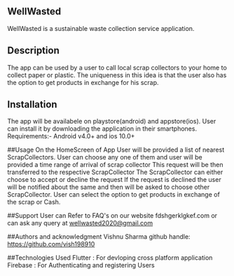 ## WellWasted
 WellWasted is a sustainable waste collection service application.

## Description
 The app can be used by a user to call local scrap collectors to your home to collect
 paper or plastic. The uniqueness in this idea is that the user also has the option
 to get products in exchange for his scrap.

 ## Installation
 The app will be availabele on playstore(android) and appstore(ios). User can install it by downloading the application
 in their smartphones.
 Requirements:- Android v4.0+ and ios 10.0+

 ##Usage
 On the HomeScreen of App User will be provided a list of nearest ScrapCollectors. User can choose any one of them and
 user will be provided a time range of arrival of scrap collector This request will be then transferred to the
 respective ScrapCollector The ScrapCollector can either choose to accept or decline the request If the request is
 declined the user will be notified about the same and then will be asked to choose other ScrapCollector.
 User can select the option to get products in exchange of the scrap or Cash.

 ##Support
 User can Refer to FAQ's on our website fdshgerklgkef.com
 or can ask any query at wellwasted2020@gmail.com

 ##Authors and acknowledgment
 Vishnu Sharma github handle: https://github.com/vish198910

 ##Technologies Used
 Flutter : For devloping cross platform application
 Firebase : For Authenticating and registering Users

